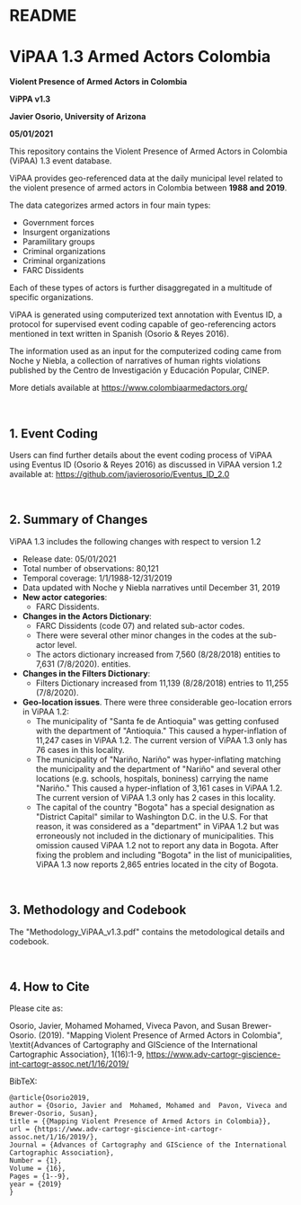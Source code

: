 # README
# ViPAA 1.3 Armed Actors Colombia

**Violent Presence of Armed Actors in Colombia**

**ViPPA v1.3**

**Javier Osorio, University of Arizona**

**05/01/2021**


This repository contains the Violent Presence of Armed Actors in Colombia (ViPAA) 1.3 event database.

ViPAA provides geo-referenced data at the daily municipal level related to the violent presence of armed actors in Colombia between **1988 and 2019**.

The data categorizes armed actors in four main types:

* Government forces
* Insurgent organizations
* Paramilitary groups
* Criminal organizations
* Criminal organizations
* FARC Dissidents

Each of these types of actors is further disaggregated in a multitude of specific organizations.   

ViPAA is generated using computerized text annotation with Eventus ID, a protocol for supervised event coding capable of geo-referencing actors mentioned in text written in Spanish (Osorio & Reyes 2016).

The information used as an input for the computerized coding came from Noche y Niebla, a collection of narratives of human rights violations published by the Centro de Investigación y Educación Popular, CINEP.

More detials available at https://www.colombiaarmedactors.org/



<br>

## 1. Event Coding 

Users can find further details about the event coding process of ViPAA using Eventus ID (Osorio & Reyes 2016) as discussed in ViPAA version 1.2 available at:
https://github.com/javierosorio/Eventus_ID_2.0 



<br>

## 2. Summary of Changes 

ViPAA 1.3 includes the following changes with respect to version 1.2

* Release date: 05/01/2021
* Total number of observations: 80,121
* Temporal coverage: 1/1/1988-12/31/2019
* Data updated with Noche y Niebla narratives until December 31, 2019
* **New actor categories**:
   * FARC Dissidents.
* **Changes in the Actors Dictionary**: 
   *  FARC Dissidents (code 07) and related sub-actor codes.
   *  There were several other minor changes in the codes at the sub-actor level.
   *  The actors dictionary increased from 7,560 (8/28/2018) entities to 7,631 (7/8/2020). entities.
* **Changes in the Filters Dictionary**: 
   *  Filters Dictionary increased from 11,139 (8/28/2018) entries to 11,255 (7/8/2020). 
* **Geo-location issues**. There were three considerable geo-location errors in ViPAA 1.2:
   *  The municipality of "Santa fe de Antioquia" was getting confused with the department of "Antioquia." This caused a hyper-inflation of 11,247 cases in ViPAA 1.2. The current version of ViPAA 1.3 only has 76 cases in this locality.
   *  The municipality of "Nariño, Nariño" was hyper-inflating matching the municipality and the department of "Nariño" and several other locations (e.g. schools, hospitals, boniness) carrying the name "Nariño." This caused a hyper-inflation of 3,161 cases in ViPAA 1.2. The current version of ViPAA 1.3 only has 2 cases in this locality.
   *  The capital of the country "Bogota" has a special designation as "District Capital" similar to Washington D.C. in the U.S. For that reason, it was considered as a "department" in ViPAA 1.2 but was erroneously not included in the dictionary of municipalities. This omission caused ViPAA 1.2 not to report any data in Bogota. After fixing the problem and including "Bogota" in the list of municipalities, ViPAA 1.3 now reports 2,865 entries located in the city of Bogota.


<br>

## 3. Methodology and Codebook


The "Methodology_ViPAA_v1.3.pdf" contains the metodological details and codebook.

<br>

## 4. How to Cite

Please cite as:

Osorio, Javier, Mohamed Mohamed, Viveca Pavon, and Susan Brewer-Osorio. (2019). "Mapping Violent Presence of Armed Actors in Colombia", \textit{Advances of Cartography and GIScience of the International Cartographic Association}, 1(16):1-9, https://www.adv-cartogr-giscience-int-cartogr-assoc.net/1/16/2019/


BibTeX:
```
@article{Osorio2019,
author = {Osorio, Javier and  Mohamed, Mohamed and  Pavon, Viveca and 
Brewer-Osorio, Susan},
title = {{Mapping Violent Presence of Armed Actors in Colombia}},
url = {https://www.adv-cartogr-giscience-int-cartogr-assoc.net/1/16/2019/},
Journal = {Advances of Cartography and GIScience of the International 
Cartographic Association},
Number = {1},
Volume = {16},
Pages = {1--9},
year = {2019}
}
```

